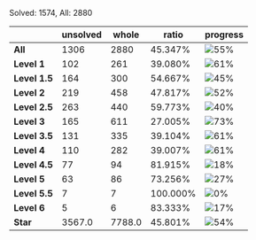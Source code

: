 Solved: 1574, All: 2880

| |unsolved|whole|ratio|progress|
|----|----|----|----|----|
|**All**| 1306 | 2880 | 45.347%| ![55%](https://progress-bar.dev/55?title=All) |
|**Level 1**| 102 | 261 | 39.080%| ![61%](https://progress-bar.dev/61?title=Level+1++)|
|**Level 1.5**| 164 | 300 | 54.667%| ![45%](https://progress-bar.dev/45?title=Level+1.5)|
|**Level 2**| 219 | 458 | 47.817%| ![52%](https://progress-bar.dev/52?title=Level+2++)|
|**Level 2.5**| 263 | 440 | 59.773%| ![40%](https://progress-bar.dev/40?title=Level+2.5)|
|**Level 3**| 165 | 611 | 27.005%| ![73%](https://progress-bar.dev/73?title=Level+3++)|
|**Level 3.5**| 131 | 335 | 39.104%| ![61%](https://progress-bar.dev/61?title=Level+3.5)|
|**Level 4**| 110 | 282 | 39.007%| ![61%](https://progress-bar.dev/61?title=Level+4++)|
|**Level 4.5**| 77 | 94 | 81.915%| ![18%](https://progress-bar.dev/18?title=Level+4.5)|
|**Level 5**| 63 | 86 | 73.256%| ![27%](https://progress-bar.dev/27?title=Level+5++)|
|**Level 5.5**| 7 | 7 | 100.000%| ![0%](https://progress-bar.dev/0?title=Level+5.5)|
|**Level 6**| 5 | 6 | 83.333%| ![17%](https://progress-bar.dev/17?title=Level+6++)|
|**Star**|3567.0 | 7788.0 |45.801%| ![54%](https://progress-bar.dev/54?title=Star) |
